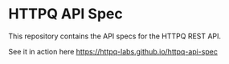 # HTTPQ API Spec

This repository contains the API specs for the HTTPQ REST API.

See it in action here <https://httpq-labs.github.io/httpq-api-spec>
